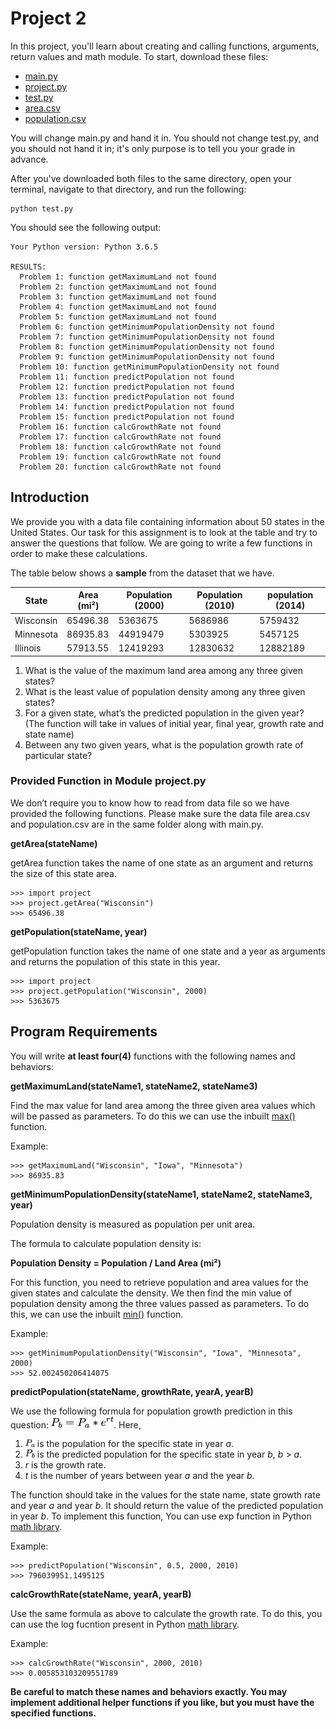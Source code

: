 # Project 2

In this project, you'll learn about creating and calling functions, arguments, return values and math module. To start, download these files:

* [main.py](https://raw.githubusercontent.com/shenghaozou/taDebug/master/main.py)
* [project.py](https://raw.githubusercontent.com/shenghaozou/taDebug/master/project.py)
* [test.py](https://raw.githubusercontent.com/shenghaozou/taDebug/master/test.py)
* [area.csv](https://raw.githubusercontent.com/shenghaozou/taDebug/master/area.csv)
* [population.csv](https://raw.githubusercontent.com/shenghaozou/taDebug/master/population.csv)

You will change main.py and hand it in. You should not change test.py, and you should not hand it in; it's only purpose is to tell you your grade in advance.

After you've downloaded both files to the same directory, open your terminal, navigate to that directory, and run the following:

```
python test.py
```

You should see the following output:

```
Your Python version: Python 3.6.5

RESULTS:
  Problem 1: function getMaximumLand not found
  Problem 2: function getMaximumLand not found
  Problem 3: function getMaximumLand not found
  Problem 4: function getMaximumLand not found
  Problem 5: function getMaximumLand not found
  Problem 6: function getMinimumPopulationDensity not found
  Problem 7: function getMinimumPopulationDensity not found
  Problem 8: function getMinimumPopulationDensity not found
  Problem 9: function getMinimumPopulationDensity not found
  Problem 10: function getMinimumPopulationDensity not found
  Problem 11: function predictPopulation not found
  Problem 12: function predictPopulation not found
  Problem 13: function predictPopulation not found
  Problem 14: function predictPopulation not found
  Problem 15: function predictPopulation not found
  Problem 16: function calcGrowthRate not found
  Problem 17: function calcGrowthRate not found
  Problem 18: function calcGrowthRate not found
  Problem 19: function calcGrowthRate not found
  Problem 20: function calcGrowthRate not found
```

##  Introduction
We provide you with a data file containing information about 50 states in the United States. Our task for this assignment is to look at the table and try to answer the questions that follow. We are going to write a few functions in order to make these calculations.

The table below shows a **sample** from the dataset that we have. 

<center>

| State | Area (mi²) | Population (2000) | Population (2010) | population (2014) |
|------|------|------|------|------|
|Wisconsin|65496.38 |5363675|5686986|5759432|
|Minnesota|86935.83 |44919479|5303925|5457125|
|Illinois|57913.55 |12419293|12830632|12882189|

</center>

1. What is the value of the maximum land area among any three given states?
2. What is the least value of population density among any three given states?
3. For a given state, what’s the predicted population in the given year? (The function will take in values of initial year, final year, growth rate and state name)
4. Between any two given years, what is the population growth rate of particular state?

### Provided Function in Module project.py
We don’t require you to know how to read from data file so we have provided the following functions. Please make sure the data file area.csv and population.csv are in the same folder along with main.py.

**getArea(stateName)** 

getArea function takes the name of one state as an argument and returns the size of this state area.

```
>>> import project
>>> project.getArea("Wisconsin")
>>> 65496.38
```
**getPopulation(stateName, year)**

getPopulation function takes the name of one state and a year as arguments and returns the population of this state in this year.

```
>>> import project
>>> project.getPopulation("Wisconsin", 2000)
>>> 5363675
```

## Program Requirements
You will write **at least four(4)** functions with the following names and behaviors:

**getMaximumLand(stateName1, stateName2, stateName3)**

Find the max value for land area among the three given area values which will be passed as parameters. To do this we can use the inbuilt [max()](https://docs.python.org/2/library/functions.html#max) function.

Example:

```
>>> getMaximumLand("Wisconsin", "Iowa", "Minnesota")
>>> 86935.83
```

**getMinimumPopulationDensity(stateName1, stateName2, stateName3, year)**

Population density is measured as population per unit area. 

The formula to calculate population density is:

**Population Density = Population / Land Area (mi²)**

For this function, you need to retrieve population and area values for the given states and calculate the density. We then find the min value of population density among the three values passed as parameters. To do this, we can use the inbuilt [min()](https://docs.python.org/2/library/functions.html#min) function.

Example:

```
>>> getMinimumPopulationDensity("Wisconsin", "Iowa", "Minnesota", 2000)
>>> 52.002450206414075
```

**predictPopulation(stateName, growthRate, yearA, yearB)**

We use the following formula for population growth prediction in this question: <img src="Population.png" alt="drawing" width="100"/>. Here,

 1. <img src="Pa.png" alt="drawing" width="15"/> is the population for the specific state in year *a*.
 2. <img src="Pb.png" alt="drawing" width="15"/> is the predicted population for the specific state in year *b*, *b* > *a*. 
 3. *r* is the growth rate.
 4. *t* is the number of years between year *a* and the year *b*.

The function should take in the values for the state name, state growth rate and year *a* and year *b*. It should return the value of the predicted population in year *b*. To implement this function, You can use exp function in Python [math library](https://docs.python.org/3/library/math.html).

Example:

```
>>> predictPopulation("Wisconsin", 0.5, 2000, 2010)
>>> 796039951.1495125
```

**calcGrowthRate(stateName, yearA, yearB)**

Use the same formula as above to calculate the growth rate. To do this, you can use the log fucntion present in Python [math library](https://docs.python.org/3/library/math.html). 

Example:

```
>>> calcGrowthRate("Wisconsin", 2000, 2010)
>>> 0.005853103209551789
```

**Be careful to match these names and behaviors exactly. You may implement additional helper functions if you like, but you must have the specified functions.**
